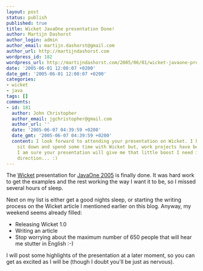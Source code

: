 ```yaml
---
layout: post
status: publish
published: true
title: Wicket JavaOne presentation Done!
author: Martijn Dashorst
author_login: admin
author_email: martijn.dashorst@gmail.com
author_url: http://martijndashorst.com
wordpress_id: 182
wordpress_url: http://martijndashorst.com/2005/06/01/wicket-javaone-presentation-done/
date: '2005-06-01 12:08:07 +0200'
date_gmt: '2005-06-01 12:08:07 +0200'
categories:
- wicket
- java
tags: []
comments:
- id: 181
  author: John Christopher
  author_email: jgchristopher@gmail.com
  author_url: ''
  date: '2005-06-07 04:39:59 +0200'
  date_gmt: '2005-06-07 04:39:59 +0200'
  content: I look forward to attending your presentation on Wicket. I have tried to
    sit down and spend some time with Wicket but, work projects have been hectic.
    I am sure your presentation will give me that little boost I need in the right
    direction... :)
---
```

<p>The <a href="http://wicket.sf.net" title="Wicket">Wicket</a> presentation for <a href="https://www28.cplan.com/javaone05_93_1/session_details.jsp?isid=271617&ilocation_id=93-1&ilanguage=english">JavaOne 2005</a> is finally done. It was hard work to get the examples and the rest working the way I want it to be, so I missed several hours of sleep.</p>
<p>Next on my list is either get a good nights sleep, or starting the writing process on the Wicket article I mentioned earlier on this blog. Anyway, my weekend seems already filled:</p>
<ul>
<li>Releasing Wicket 1.0</li>
<li>Writing an article</li>
<li>Stop worrying about the maximum number of 650 people that will hear me stutter in English :-)</li>
</ul>
<p>I will post some highlights of the presentation at a later moment, so you can get as excited as I will be (though I doubt you'll be just as nervous).</p>
